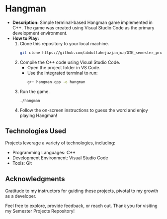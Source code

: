 # Hangman

- **Description:** Simple terminal-based Hangman game implemented in C++. The game was created using Visual Studio Code as the primary development environment.
- **How to Play:**
  1. Clone this repository to your local machine.
     ```bash
     git clone https://github.com/abdullahejazjanjua/GIK_semester_projects.git
     ```
  2. Compile the C++ code using Visual Studio Code.
     - Open the project folder in VS Code.
     - Use the integrated terminal to run:
       ```bash
       g++ hangman.cpp -o hangman
       ```
  3. Run the game.
     ```bash
     ./hangman
     ```
  4. Follow the on-screen instructions to guess the word and enjoy playing Hangman!


## Technologies Used

Projects leverage a variety of technologies, including:
- Programming Languages: C++
- Development Environment: Visual Studio Code
- Tools: Git

## Acknowledgments

Gratitude to my instructors for guiding these projects, pivotal to my growth as a developer.

Feel free to explore, provide feedback, or reach out. Thank you for visiting my Semester Projects Repository!
